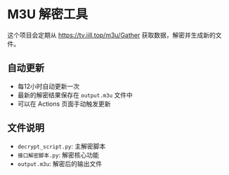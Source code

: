# M3U 解密工具

这个项目会定期从 https://tv.iill.top/m3u/Gather 获取数据，解密并生成新的文件。

## 自动更新
- 每12小时自动更新一次
- 最新的解密结果保存在 `output.m3u` 文件中
- 可以在 Actions 页面手动触发更新

## 文件说明
- `decrypt_script.py`: 主解密脚本
- `接口解密脚本.py`: 解密核心功能
- `output.m3u`: 解密后的输出文件 